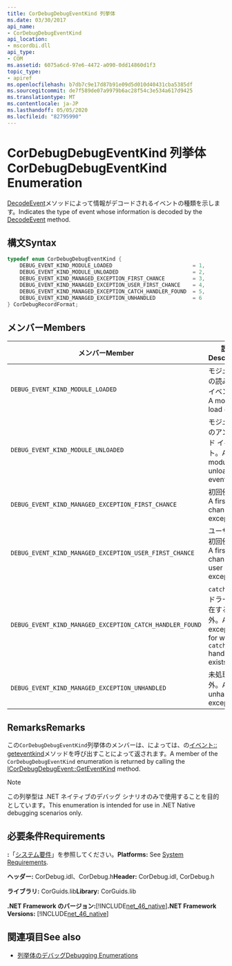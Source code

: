 ```yaml
---
title: CorDebugDebugEventKind 列挙体
ms.date: 03/30/2017
api_name:
- CorDebugDebugEventKind
api_location:
- mscordbi.dll
api_type:
- COM
ms.assetid: 6075a6cd-97e6-4472-a090-0dd14860d1f3
topic_type:
- apiref
ms.openlocfilehash: b7db7c9e17d87b91e09d5d010d40431cba5385df
ms.sourcegitcommit: de7f589de07a9979b6ac28f54c3e534a617d9425
ms.translationtype: MT
ms.contentlocale: ja-JP
ms.lasthandoff: 05/05/2020
ms.locfileid: "82795990"
---
```

# <a name="cordebugdebugeventkind-enumeration"></a><span data-ttu-id="02930-102">CorDebugDebugEventKind 列挙体</span><span class="sxs-lookup"><span data-stu-id="02930-102">CorDebugDebugEventKind Enumeration</span></span>
<span data-ttu-id="02930-103">[DecodeEvent](icordebugprocess6-decodeevent-method.md)メソッドによって情報がデコードされるイベントの種類を示します。</span><span class="sxs-lookup"><span data-stu-id="02930-103">Indicates the type of event whose information is decoded by the [DecodeEvent](icordebugprocess6-decodeevent-method.md) method.</span></span>  
  
## <a name="syntax"></a><span data-ttu-id="02930-104">構文</span><span class="sxs-lookup"><span data-stu-id="02930-104">Syntax</span></span>  
  
```cpp  
typedef enum CorDebugDebugEventKind {  
    DEBUG_EVENT_KIND_MODULE_LOADED                          = 1,  
    DEBUG_EVENT_KIND_MODULE_UNLOADED                        = 2,  
    DEBUG_EVENT_KIND_MANAGED_EXCEPTION_FIRST_CHANCE         = 3,  
    DEBUG_EVENT_KIND_MANAGED_EXCEPTION_USER_FIRST_CHANCE    = 4,  
    DEBUG_EVENT_KIND_MANAGED_EXCEPTION_CATCH_HANDLER_FOUND  = 5,  
    DEBUG_EVENT_KIND_MANAGED_EXCEPTION_UNHANDLED            = 6  
} CorDebugRecordFormat;  
```  
  
## <a name="members"></a><span data-ttu-id="02930-105">メンバー</span><span class="sxs-lookup"><span data-stu-id="02930-105">Members</span></span>  
  
|<span data-ttu-id="02930-106">メンバー</span><span class="sxs-lookup"><span data-stu-id="02930-106">Member</span></span>|<span data-ttu-id="02930-107">説明</span><span class="sxs-lookup"><span data-stu-id="02930-107">Description</span></span>|  
|------------|-----------------|  
|`DEBUG_EVENT_KIND_MODULE_LOADED`|<span data-ttu-id="02930-108">モジュールの読み込みイベント。</span><span class="sxs-lookup"><span data-stu-id="02930-108">A module load event.</span></span>|  
|`DEBUG_EVENT_KIND_MODULE_UNLOADED`|<span data-ttu-id="02930-109">モジュールのアンロード イベント。</span><span class="sxs-lookup"><span data-stu-id="02930-109">A module unload event.</span></span>|  
|`DEBUG_EVENT_KIND_MANAGED_EXCEPTION_FIRST_CHANCE`|<span data-ttu-id="02930-110">初回例外。</span><span class="sxs-lookup"><span data-stu-id="02930-110">A first-chance exception.</span></span>|  
|`DEBUG_EVENT_KIND_MANAGED_EXCEPTION_USER_FIRST_CHANCE`|<span data-ttu-id="02930-111">ユーザーの初回例外。</span><span class="sxs-lookup"><span data-stu-id="02930-111">A first-chance user exception.</span></span>|  
|`DEBUG_EVENT_KIND_MANAGED_EXCEPTION_CATCH_HANDLER_FOUND`|<span data-ttu-id="02930-112">`catch` ハンドラーが存在する例外。</span><span class="sxs-lookup"><span data-stu-id="02930-112">An exception for which a `catch` handler exists.</span></span>|  
|`DEBUG_EVENT_KIND_MANAGED_EXCEPTION_UNHANDLED`|<span data-ttu-id="02930-113">未処理の例外。</span><span class="sxs-lookup"><span data-stu-id="02930-113">An unhandled exception.</span></span>|  
  
## <a name="remarks"></a><span data-ttu-id="02930-114">Remarks</span><span class="sxs-lookup"><span data-stu-id="02930-114">Remarks</span></span>  
 <span data-ttu-id="02930-115">この`CorDebugDebugEventKind`列挙体のメンバーは、によっては、の[イベント:: geteventkind](icordebugdebugevent-geteventkind-method.md)メソッドを呼び出すことによって返されます。</span><span class="sxs-lookup"><span data-stu-id="02930-115">A member of the `CorDebugDebugEventKind` enumeration is returned by calling the [ICorDebugDebugEvent::GetEventKind](icordebugdebugevent-geteventkind-method.md) method.</span></span>  
  
> [!NOTE]
> <span data-ttu-id="02930-116">この列挙型は .NET ネイティブのデバッグ シナリオのみで使用することを目的としています。</span><span class="sxs-lookup"><span data-stu-id="02930-116">This enumeration is intended for use in .NET Native debugging scenarios only.</span></span>  
  
## <a name="requirements"></a><span data-ttu-id="02930-117">必要条件</span><span class="sxs-lookup"><span data-stu-id="02930-117">Requirements</span></span>  
 <span data-ttu-id="02930-118">**:**「[システム要件](../../get-started/system-requirements.md)」を参照してください。</span><span class="sxs-lookup"><span data-stu-id="02930-118">**Platforms:** See [System Requirements](../../get-started/system-requirements.md).</span></span>  
  
 <span data-ttu-id="02930-119">**ヘッダー:** CorDebug.idl、CorDebug.h</span><span class="sxs-lookup"><span data-stu-id="02930-119">**Header:** CorDebug.idl, CorDebug.h</span></span>  
  
 <span data-ttu-id="02930-120">**ライブラリ:** CorGuids.lib</span><span class="sxs-lookup"><span data-stu-id="02930-120">**Library:** CorGuids.lib</span></span>  
  
 <span data-ttu-id="02930-121">**.NET Framework のバージョン:**[!INCLUDE[net_46_native](../../../../includes/net-46-native-md.md)]</span><span class="sxs-lookup"><span data-stu-id="02930-121">**.NET Framework Versions:** [!INCLUDE[net_46_native](../../../../includes/net-46-native-md.md)]</span></span>  
  
## <a name="see-also"></a><span data-ttu-id="02930-122">関連項目</span><span class="sxs-lookup"><span data-stu-id="02930-122">See also</span></span>

- [<span data-ttu-id="02930-123">列挙体のデバッグ</span><span class="sxs-lookup"><span data-stu-id="02930-123">Debugging Enumerations</span></span>](debugging-enumerations.md)
